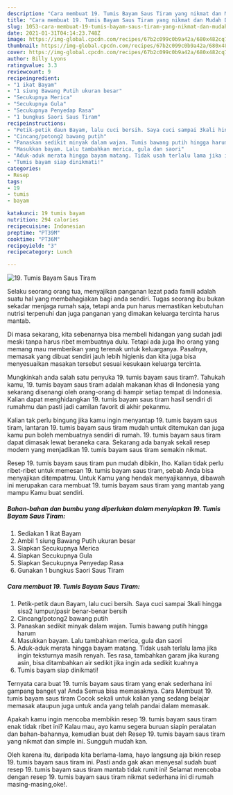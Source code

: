 ```yaml
---
description: "Cara membuat 19. Tumis Bayam Saus Tiram yang nikmat dan Mudah Dibuat"
title: "Cara membuat 19. Tumis Bayam Saus Tiram yang nikmat dan Mudah Dibuat"
slug: 1053-cara-membuat-19-tumis-bayam-saus-tiram-yang-nikmat-dan-mudah-dibuat
date: 2021-01-31T04:14:23.748Z
image: https://img-global.cpcdn.com/recipes/67b2c099c0b9a42a/680x482cq70/19-tumis-bayam-saus-tiram-foto-resep-utama.jpg
thumbnail: https://img-global.cpcdn.com/recipes/67b2c099c0b9a42a/680x482cq70/19-tumis-bayam-saus-tiram-foto-resep-utama.jpg
cover: https://img-global.cpcdn.com/recipes/67b2c099c0b9a42a/680x482cq70/19-tumis-bayam-saus-tiram-foto-resep-utama.jpg
author: Billy Lyons
ratingvalue: 3.3
reviewcount: 9
recipeingredient:
- "1 ikat Bayam"
- "1 siung Bawang Putih ukuran besar"
- "Secukupnya Merica"
- "Secukupnya Gula"
- "Secukupnya Penyedap Rasa"
- "1 bungkus Saori Saus Tiram"
recipeinstructions:
- "Petik-petik daun Bayam, lalu cuci bersih. Saya cuci sampai 3kali hingga sisa2 lumpur/pasir benar-benar bersih"
- "Cincang/potong2 bawang putih"
- "Panaskan sedikit minyak dalam wajan. Tumis bawang putih hingga harum"
- "Masukkan bayam. Lalu tambahkan merica, gula dan saori"
- "Aduk-aduk merata hingga bayam matang. Tidak usah terlalu lama jika ingin teksturnya masih renyah. Tes rasa, tambahkan garam jika kurang asin, bisa ditambahkan air sedikit jika ingin ada sedikit kuahnya"
- "Tumis bayam siap dinikmati!"
categories:
- Resep
tags:
- 19
- tumis
- bayam

katakunci: 19 tumis bayam 
nutrition: 294 calories
recipecuisine: Indonesian
preptime: "PT39M"
cooktime: "PT36M"
recipeyield: "3"
recipecategory: Lunch

---
```



![19. Tumis Bayam Saus Tiram](https://img-global.cpcdn.com/recipes/67b2c099c0b9a42a/680x482cq70/19-tumis-bayam-saus-tiram-foto-resep-utama.jpg)

Selaku seorang orang tua, menyajikan panganan lezat pada famili adalah suatu hal yang membahagiakan bagi anda sendiri. Tugas seorang ibu bukan sekadar menjaga rumah saja, tetapi anda pun harus memastikan kebutuhan nutrisi terpenuhi dan juga panganan yang dimakan keluarga tercinta harus mantab.

Di masa  sekarang, kita sebenarnya bisa membeli hidangan yang sudah jadi meski tanpa harus ribet membuatnya dulu. Tetapi ada juga lho orang yang memang mau memberikan yang terenak untuk keluarganya. Pasalnya, memasak yang dibuat sendiri jauh lebih higienis dan kita juga bisa menyesuaikan masakan tersebut sesuai kesukaan keluarga tercinta. 



Mungkinkah anda salah satu penyuka 19. tumis bayam saus tiram?. Tahukah kamu, 19. tumis bayam saus tiram adalah makanan khas di Indonesia yang sekarang disenangi oleh orang-orang di hampir setiap tempat di Indonesia. Kalian dapat menghidangkan 19. tumis bayam saus tiram hasil sendiri di rumahmu dan pasti jadi camilan favorit di akhir pekanmu.

Kalian tak perlu bingung jika kamu ingin menyantap 19. tumis bayam saus tiram, lantaran 19. tumis bayam saus tiram mudah untuk ditemukan dan juga kamu pun boleh membuatnya sendiri di rumah. 19. tumis bayam saus tiram dapat dimasak lewat beraneka cara. Sekarang ada banyak sekali resep modern yang menjadikan 19. tumis bayam saus tiram semakin nikmat.

Resep 19. tumis bayam saus tiram pun mudah dibikin, lho. Kalian tidak perlu ribet-ribet untuk memesan 19. tumis bayam saus tiram, sebab Anda bisa menyajikan ditempatmu. Untuk Kamu yang hendak menyajikannya, dibawah ini merupakan cara membuat 19. tumis bayam saus tiram yang mantab yang mampu Kamu buat sendiri.

<!--inarticleads1-->

##### Bahan-bahan dan bumbu yang diperlukan dalam menyiapkan 19. Tumis Bayam Saus Tiram:

1. Sediakan 1 ikat Bayam
1. Ambil 1 siung Bawang Putih ukuran besar
1. Siapkan Secukupnya Merica
1. Siapkan Secukupnya Gula
1. Siapkan Secukupnya Penyedap Rasa
1. Gunakan 1 bungkus Saori Saus Tiram




<!--inarticleads2-->

##### Cara membuat 19. Tumis Bayam Saus Tiram:

1. Petik-petik daun Bayam, lalu cuci bersih. Saya cuci sampai 3kali hingga sisa2 lumpur/pasir benar-benar bersih
1. Cincang/potong2 bawang putih
1. Panaskan sedikit minyak dalam wajan. Tumis bawang putih hingga harum
1. Masukkan bayam. Lalu tambahkan merica, gula dan saori
1. Aduk-aduk merata hingga bayam matang. Tidak usah terlalu lama jika ingin teksturnya masih renyah. Tes rasa, tambahkan garam jika kurang asin, bisa ditambahkan air sedikit jika ingin ada sedikit kuahnya
1. Tumis bayam siap dinikmati!




Ternyata cara buat 19. tumis bayam saus tiram yang enak sederhana ini gampang banget ya! Anda Semua bisa memasaknya. Cara Membuat 19. tumis bayam saus tiram Cocok sekali untuk kalian yang sedang belajar memasak ataupun juga untuk anda yang telah pandai dalam memasak.

Apakah kamu ingin mencoba membikin resep 19. tumis bayam saus tiram enak tidak ribet ini? Kalau mau, ayo kamu segera buruan siapin peralatan dan bahan-bahannya, kemudian buat deh Resep 19. tumis bayam saus tiram yang nikmat dan simple ini. Sungguh mudah kan. 

Oleh karena itu, daripada kita berlama-lama, hayo langsung aja bikin resep 19. tumis bayam saus tiram ini. Pasti anda gak akan menyesal sudah buat resep 19. tumis bayam saus tiram mantab tidak rumit ini! Selamat mencoba dengan resep 19. tumis bayam saus tiram nikmat sederhana ini di rumah masing-masing,oke!.


